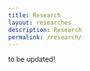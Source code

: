 ```yaml
---
title: Research
layout: researches
description: Research
permalink: /research/
---
```


to be updated!
